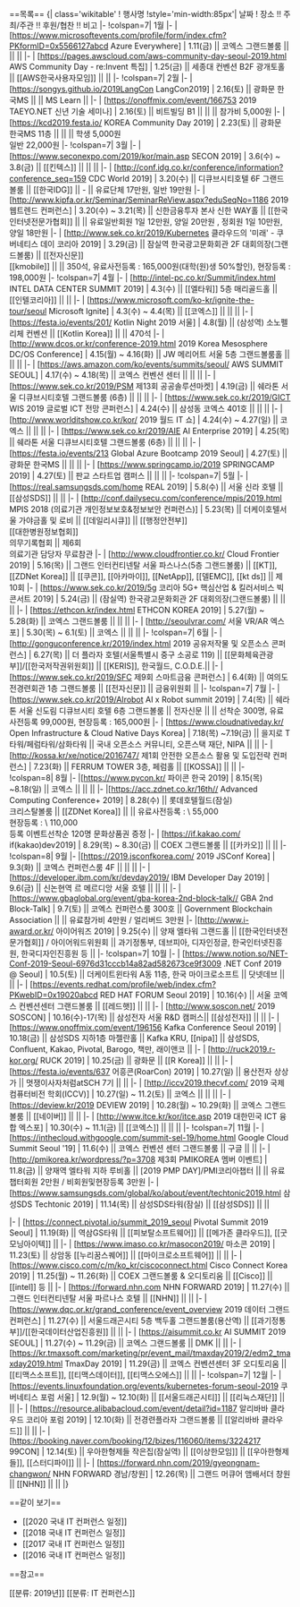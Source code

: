 ==목록==
{| class='wikitable'
! 행사명
!style='min-width:85px'| 날짜
! 장소 !! 주최/주관 !! 후원/협찬 !! 비고
|-
!colspan=7| 1월
|-
| [https://www.microsoftevents.com/profile/form/index.cfm?PKformID=0x5566127abcd Azure Everywhere]
| 1.11(금) || 코엑스 그랜드볼룸 || || ||
|-
| [https://pages.awscloud.com/aws-community-day-seoul-2019.html AWS Community Day - re:Invent 특집]
| 1.25(금) || 세종대 컨벤션 B2F 광개토홀 || [[AWS한국사용자모임]] || ||
|-
!colspan=7| 2월
|-
| [https://songys.github.io/2019LangCon LangCon2019]
| 2.16(토) || 광화문 한국MS || || MS Learn || 
|-
| [https://onoffmix.com/event/166753 2019 TAEYO.NET 신년 기술 세미나]
| 2.16(토) || 비트빌딩 B1 || || || 참가비 5,000원
|-
| [https://kcd2019.festa.io/ KOREA Community Day 2019]
| 2.23(토) || 광화문 한국MS 11층 || || || 학생 5,000원<br>일반 22,000원
|-
!colspan=7| 3월
|-
| [https://www.seconexpo.com/2019/kor/main.asp SECON 2019]
| 3.6(수) ~ 3.8(금) || [[킨텍스]] ||  || ||
|-
| [http://conf.idg.co.kr/conference/information?conference_seq=159 CDC World 2019]
| 3.20(수) || 디큐브시티호텔 6F 그랜드볼룸 || [[한국IDG]] || - || 유료<ref>단체 17만원, 일반 19만원</ref>
|-
| [http://www.kipfa.or.kr/Seminar/SeminarReView.aspx?eduSeqNo=1186 2019 웹트렌드 컨퍼런스]
| 3.20(수) ~ 3.21(목) || 신한금융투자 본사 신한 WAY홀 || [[한국인터넷전문가협회]] || || 유료<ref>일반회원 1일 12만원, 양일 20만원 , 정회원 1일 10만원, 양일 18만원</ref>
|-
| [http://www.sek.co.kr/2019/Kubernetes 클라우드의 '미래' - 쿠버네티스 데이 코리아 2019] 
| 3.29(금) || 잠실역 한국광고문화회관 2F 대회의장(그랜드볼룸) || [[전자신문]]<br>[[kmobile]] || || 350석, 유료<ref>사전등록 : 165,000원(대학(원)생 50%할인), 현장등록 : 198,000원</ref>
|-
!colspan=7| 4월
|-
| [http://intel-pc.co.kr/Summit/index.html INTEL DATA CENTER SUMMIT 2019]
| 4.3(수) || [[엘타워]] 5층 매리골드홀 || [[인텔코리아]] || ||
|-
| [https://www.microsoft.com/ko-kr/ignite-the-tour/seoul Microsoft Ignite]
| 4.3(수) ~ 4.4(목) || [[코엑스]] || || || 
|-
| [https://festa.io/events/201/ Kotlin Night 2019 서울]
| 4.8(월) || (삼성역) 소노펠리체 컨벤션 || [[Kotlin Korea]] || || 470석
|-
| [http://www.dcos.or.kr/conference-2019.html 2019 Korea Mesosphere DC/OS Conference]
| 4.15(월) ~ 4.16(화) || JW 메리어트 서울 5층 그랜드볼룸홀 || || ||
|-
| [https://aws.amazon.com/ko/events/summits/seoul/ AWS SUMMIT SEOUL] 
| 4.17(수) ~ 4.18(목) || 코엑스 컨벤션 센터 || || ||
|-
| [https://www.sek.co.kr/2019/PSM 제13회 공공솔루션마켓]
| 4.19(금) || 쉐라톤 서울 디큐브시티호텔 그랜드볼룸 (6층) || || ||
|-
| [https://www.sek.co.kr/2019/GICT WIS 2019 글로벌 ICT 전망 콘퍼런스]
| 4.24(수) || 삼성동 코엑스 401호 || || || 
|-
| [http://www.worlditshow.co.kr/kor/ 2019 월드 IT 쇼]
| 4.24(수) ~ 4.27(일) || 코엑스 || || || 
|-
| [https://www.sek.co.kr/2019/AIE AI Enterprise 2019]
| 4.25(목) || 쉐라톤 서울 디큐브시티호텔 그랜드볼룸 (6층) || || ||
|-
| [https://festa.io/events/213 Global Azure Bootcamp 2019 Seoul]
| 4.27(토) || 광화문 한국MS || || || 
|-
| [https://www.springcamp.io/2019 SPRINGCAMP 2019]
| 4.27(토) || 판교 스타트업 캠퍼스 || || || 
|-
!colspan=7| 5월
|-
| [https://real.samsungsds.com/home REAL 2019]
| 5.8(수) || 서울 신라 호텔 || [[삼성SDS]] || ||
|-
| [http://conf.dailysecu.com/conference/mpis/2019.html MPIS 2018 (의료기관 개인정보보호&정보보안 컨퍼런스)]
|  5.23(목) || 더케이호텔서울 가야금홀 및 로비 || [[데일리시큐]] || [[행정안전부]]<br>[[대한병원정보협회]]<br>의무기록협회 || 제6회<br>의료기관 담당자 무료참관
|-
| [http://www.cloudfrontier.co.kr/ Cloud Frontier 2019]
| 5.16(목) || 그랜드 인터컨티넨탈 서울 파스나스(5층 그랜드볼룸) || [[KT]], [[ZDNet Korea]] || [[쿠콘]], [[아카마이]], [[NetApp]], [[델EMC]], [[kt ds]] || 제10회
|-
| [https://www.sek.co.kr/2019/5g 코리아 5G+ 핵심산업 & 킬러서비스 빅콘서트 2019]
| 5.24(금) || (잠실역) 한국광고문화회관 2F 대회의장(그랜드볼룸) || || ||
|-
| [https://ethcon.kr/index.html ETHCON KOREA 2019]
| 5.27(월) ~ 5.28(화) || 코엑스 그랜드볼룸 || || ||
|-
| [http://seoulvrar.com/ 서울 VR/AR 엑스포]
| 5.30(목) ~ 6.1(토) || 코엑스 || || || 
|-
!colspan=7| 6월
|-
| [http://gonguconference.kr/2019/index.html 2019 공유저작물 및 오픈소스 콘퍼런스]
| 6.27(목) || 더 플라자 호텔(서울특별시 중구 소공로 119) || [[문화체육관광부]]/[[한국저작권위원회]] || [[KERIS]], 한국월드, C.O.D.E.||
|-
| [https://www.sek.co.kr/2019/SFC 제9회 스마트금융 콘퍼런스]
| 6.4(화) || 여의도 전경련회관 1층 그랜드볼룸 || [[전자신문]] || 금융위원회 ||
|-
!colspan=7| 7월
|-
| [https://www.sek.co.kr/2019/AIrobot AI x Robot summit 2019]
|  7.4(목) || 쉐라톤 서울 신도림 디큐브시티 호텔 6층 그랜드볼룸 || 전자신문 || || 선착순 300명, 유료<ref>사전등록 99,000원, 현장등록 : 165,000원</ref>
|-
| [https://www.cloudnativeday.kr/ Open Infrastructure & Cloud Native Days Korea]
| 7.18(목) ~7.19(금) || 을지로 T타워/페럼타워/삼화타워 || 국내 오픈소스 커뮤니티, 오픈스택 재단, NIPA || ||
|-
| [http://kossa.kr/xe/notice/2016747/ 제1회 안전한 오픈소스 활용 및 도입전략 컨퍼런스]
| 7.23(화) || FERRUM TOWER 3층, 페럼홀 || [[KOSSA]] || ||
|-
!colspan=8| 8월
|-
|[https://www.pycon.kr/ 파이콘 한국 2019]
| 8.15(목) ~8.18(일) || 코엑스 || || ||
|-
|[https://acc.zdnet.co.kr/16th// Advanced Computing Conference+ 2019]
| 8.28(수) || 롯데호텔월드(잠실) </br> 크리스탈볼룸 || [[ZDNet Korea]] || || 유료<ref>사전등록 : \ 55,000 <br>현장등록 : \ 110,000</ref> <br>등록 이벤트<ref>선착순 120명 문화상품권 증정</ref>
|-
| [https://if.kakao.com/ if(kakao)dev2019]
| 8.29(목) ~ 8.30(금) || COEX 그랜드볼룸 || [[카카오]] || ||
|-
!colspan=8| 9월
|-
|[https://2019.jsconfkorea.com/ 2019 JSConf Korea]
| 9.3(화) || 코엑스 컨퍼런스룸 4F || || ||
|-
| [https://developer.ibm.com/kr/devday2019/ IBM Developer Day 2019]
| 9.6(금) || 신논현역 르 메르디앙 서울 호텔 || || ||
|-
|[https://www.gbaglobal.org/event/gba-korea-2nd-block-talk// GBA 2nd Block-Talk]
| 9.7(토) || 코엑스 컨퍼런스룸 300호 || Government Blockchain Association || || 유료<ref>참가비 4만원 / 얼리버드 3만원</ref>
|-
|[http://www.i-award.or.kr/ 아이어워즈 2019]
| 9.25(수) || 양재 엘타워 그랜드홀 || [[한국인터넷전문가협회]] / 아이어워드위원회 || 과기정통부, 데브피아, 디자인정글, 한국인터넷진흥원, 한국디자인진흥원 등 ||
|-
!colspan=7| 10월
|-
| [https://www.notion.so/NET-Conf-2019-Seoul-6976d31cccb14a82ad582673ce9f3009 .NET Conf 2019 @ Seoul]
| 10.5(토) || 더케이트윈타워 A동 11층, 한국 마이크로소프트 || 닷넷데브 || ||
|-
| [https://events.redhat.com/profile/web/index.cfm?PKwebID=0x19020abcd RED HAT FORUM Seoul 2019]
| 10.16(수) || 서울 코엑스 컨벤션센터 그랜드볼룸 || [[레드햇]] || ||
|-
| [http://www.soscon.net/ 2019 SOSCON]
| 10.16(수)-17(목) || 삼성전자 서울 R&D 캠퍼스|| [[삼성전자]] || ||
|-
| [https://www.onoffmix.com/event/196156 Kafka Conference Seoul 2019]
| 10.18(금) || 삼성SDS 지하1층 마젤란홀 || Kafka KRU, [[nipa]] || 삼성SDS, Confluent, Kakao, Pivotal, Barogo, 책만,  래이앤코 ||
|-
| [http://ruck2019.r-kor.org/ RUCK 2019]
| 10.25(금) || 광화문 || [[R Korea]] || ||
|-
| [https://festa.io/events/637 어흥콘(RoarCon) 2019]
| 10.27(일) || 용산전자 상상가 || 멋쟁이사자처럼atSCH 7기 || ||
|-
| [http://iccv2019.thecvf.com/ 2019 국제 컴퓨터비전 학회(ICCV)]
| 10.27(일) ~ 11.2(토) || 코엑스 || || ||
|-
| [https://deview.kr/2019 DEVIEW 2019]
| 10.28(월) ~ 10.29(화) || 코엑스 그랜드 볼룸 || [[네이버]] || ||
|-
| [http://www.itce.kr/kor/itce.asp 2019 대한민국 ICT 융합 엑스포]
| 10.30(수) ~ 11.1(금) || [[코엑스]] || || ||
|-
!colspan=7| 11월
|-
| [https://inthecloud.withgoogle.com/summit-sel-19/home.html Google Cloud Summit Seoul '19]
| 11.6(수) || 코엑스 컨벤션 센터 그랜드볼룸 || 구글 || ||
|-
|[http://pmikorea.kr/wordpress/?p=3708 제3회 PMIKOREA 멤버 이벤트]
| 11.8(금) || 양재역 엘타워 지하 루비홀 || [2019 PMP DAY]/PMI코리아챕터 || || 유료<ref>챕터회원 2만원 / 비회원및현장등록 3만원</ref>
|-
| [https://www.samsungsds.com/global/ko/about/event/techtonic2019.html 삼성SDS Techtonic 2019]
| 11.14(목) || 삼성SDS타워(잠실) || [[삼성SDS]] ||  ||

|-
| [https://connect.pivotal.io/summit_2019_seoul Pivotal Summit 2019 Seoul]
| 11.19(화) || 역삼GS타워 || [[피보탈소프트웨어]] || [[메가존 클라우드]], [[굿모닝아이텍]] ||
|-
| [https://www.imaso.co.kr/masocon2019/ 마소콘 2019]
| 11.23(토) || 상암동 [[누리꿈스퀘어]] || [[마이크로소프트웨어]] || ||
|-
| [https://www.cisco.com/c/m/ko_kr/ciscoconnect.html Cisco Connect Korea 2019]
| 11.25(월) ~ 11.26(화) || COEX 그랜드볼룸 & 오디토리움 || [[Cisco]] || [[intel]] 등 || 
|-
| [https://forward.nhn.com NHN FORWARD 2019]
| 11.27(수) || 그랜드 인터컨티넨탈 서울 파르나스 호텔 || [[NHN]] || || 
|-
| [https://www.dqc.or.kr/grand_conference/event_overview 2019 데이터 그랜드 컨퍼런스]
| 11.27(수) || 서울드래곤시티 5층 백두홀 그랜드볼룸(용산역) || [[과기정통부]]/[[한국데이터산업진흥원]] || ||
|-
| [https://aisummit.co.kr AI SUMMIT 2019 SEOUL]
| 11.27(수) ~ 11.29(금) || 코엑스 그랜드볼룸 || DMK || || 
|-
| [https://kr.tmaxsoft.com/marketing/pr/event_mail/tmaxday2019/2/edm2_tmaxday2019.html TmaxDay 2019]
| 11.29(금) || 코엑스 컨벤션센터 3F 오디토리움 || [[티맥스소프트]], [[티맥스데이터]], [[티맥스오에스]] || ||
|-
!colspan=7| 12월
|-
| [https://events.linuxfoundation.org/events/kubernetes-forum-seoul-2019 쿠버네티스 포럼 서울]
| 12.9(월) ~ 12.10(화) || [[서울드래곤시티]] || [[리눅스재단]] || ||
|-
| [https://resource.alibabacloud.com/event/detail?id=1187 알리바바 클라우드 코리아 포럼 2019]
| 12.10(화) || 전경련플라자 그랜드볼룸 || [[알리바바 클라우드]] || ||
|-
| [https://booking.naver.com/booking/12/bizes/116060/items/3224217 99CON]
| 12.14(토) || 우아한형제들 작은집(잠실역) || [[이상한모임]] || [[우아한형제들]], [[스터디파이]] || 
|-
| [https://forward.nhn.com/2019/gyeongnam-changwon/ NHN FORWARD 경남/창원]
| 12.26(목) || 그랜드 머큐어 앰배서더 창원 || [[NHN]] || ||
|}

==같이 보기==
* [[2020 국내 IT 컨퍼런스 일정]]
* [[2018 국내 IT 컨퍼런스 일정]]
* [[2017 국내 IT 컨퍼런스 일정]]
* [[2016 국내 IT 컨퍼런스 일정]]

==참고==

[[분류: 2019년]]
[[분류: IT 컨퍼런스]]

